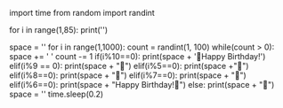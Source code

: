 import time
from random import randint

for i in range(1,85):
    print('')

space = ''
for i in range(1,1000):
    count = randint(1, 100)
    while(count > 0):
        space += ' '
        count -= 1
    if(i%10==0):
        print(space + '🎂Happy Birthday!')
    elif(i%9 == 0):
        print(space + "🎂")
    elif(i%5==0):
        print(space +"💛")
    elif(i%8==0):
        print(space + "🎉")
    elif(i%7==0):
        print(space + "🍫")
    elif(i%6==0):
        print(space + "Happy Birthday!💖")
    else:
        print(space + "🔸")
    space = ''
    time.sleep(0.2)
